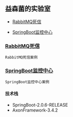 ## 益森菌的实验室

* [RabbitMQ死信](#spring-boot-rabbit-deal-letter-demo)

* [SpringBoot监控中心](#spring-boot-admin-demo)

<a name="spring-boot-rabbit-deal-letter-demo"></a>
### [RabbitMQ死信](../../tree/spring-boot-rabbit-dead-letter-demo)
    
    RabbitMQ死信案例

<a name="spring-boot-admin-demo"></a>    
### [SpringBoot监控中心](../../tree/spring-boot-admin-demo)

    SpringBoot监控中心案例
    
#### 技术栈
* SpringBoot-2.0.6-RELEASE
* AxonFramework-3.4.2